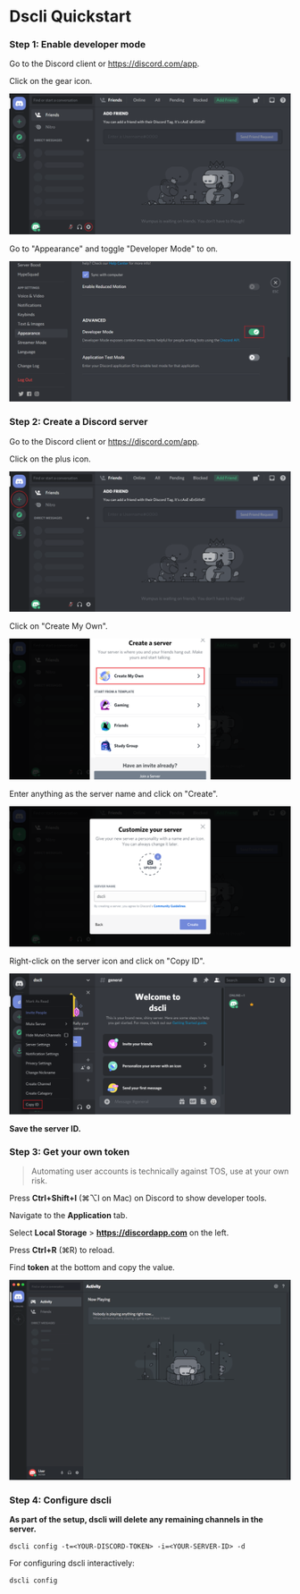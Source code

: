 # Dscli Quickstart

### Step 1: Enable developer mode

Go to the Discord client or https://discord.com/app.

Click on the gear icon.

![](images/1.1.png)

Go to "Appearance" and toggle "Developer Mode" to on.

![](images/1.2.png)

### Step 2: Create a Discord server

Go to the Discord client or https://discord.com/app.

Click on the plus icon.

![](images/2.1.png)

Click on "Create My Own".

![](images/2.2.png)

Enter anything as the server name and click on "Create".

![](images/2.3.png)

Right-click on the server icon and click on "Copy ID".

![](images/2.4.png)

**Save the server ID.**

### Step 3: Get your own token

> Automating user accounts is technically against TOS, use at your own risk.

Press **Ctrl+Shift+I** (⌘⌥I on Mac) on Discord to show developer tools.

Navigate to the **Application** tab.

Select **Local Storage** > **https://discordapp.com** on the left.

Press **Ctrl+R** (⌘R) to reload.

Find **token** at the bottom and copy the value.

![](images/3.1.gif)

### Step 4: Configure dscli

**As part of the setup, dscli will delete any remaining channels in the server.**

```
dscli config -t=<YOUR-DISCORD-TOKEN> -i=<YOUR-SERVER-ID> -d
```

For configuring dscli interactively:

```
dscli config
```
